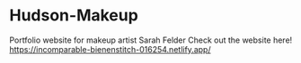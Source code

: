 # Hudson-Makeup

Portfolio website for makeup artist Sarah Felder
Check out the website here!
https://incomparable-bienenstitch-016254.netlify.app/
